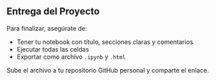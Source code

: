<h2>
    <a id="entrega" class="anchor" href="#entrega" aria-hidden="true">
        <span aria-hidden="true" class="octicon octicon-link"></span>
    </a>Entrega del Proyecto
</h2>
<p>Para finalizar, asegúrate de:</p>
<ul>
    <li>Tener tu notebook con título, secciones claras y comentarios</li>
    <li>Ejecutar todas las celdas</li>
    <li>Exportar como archivo <code>.ipynb</code> y <code>.html</code></li>
</ul>

<p>Sube el archivo a tu repositorio GitHub personal y comparte el enlace.</p>